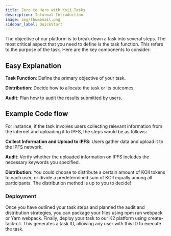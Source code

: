 ```yaml
---
title: Zero to Hero with Koii Tasks
description: Informal Introduction
image: img/thumbnail.png
sidebar_label: QuickStart 
---
```


The objective of our platform is to break down a task into several steps. The most critical aspect that you need to define is the task function. This refers to the purpose of the task. Here are the key components to consider:

## Easy Explanation
**Task Function**: Define the primary objective of your task.

**Distribution**: Decide how to allocate the task or its outcomes.

**Audit**: Plan how to audit the results submitted by users.

## Example Code flow
For instance, if the task involves users collecting relevant information from the internet and uploading it to IPFS, the steps would be as follows:

**Collect Information and Upload to IPFS**: Users gather data and upload it to the IPFS network.

**Audit**: Verify whether the uploaded information on IPFS includes the necessary keywords you specified.

**Distribution**: You could choose to distribute a certain amount of KOII tokens to each user, or divide a predetermined sum of KOII equally among all participants. The distribution method is up to you to decide!

### Deployment
Once you have outlined your task steps and planned the audit and distribution strategies, you can package your files using npm run webpack or Yarn webpack. Finally, deploy your task to our K2 platform using create-task-cli. This generates a task ID, allowing any user with this ID to execute the task. 